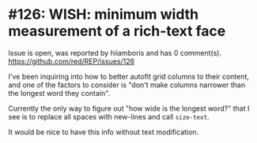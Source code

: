 
#126: WISH: minimum width measurement of a rich-text face
================================================================================
Issue is open, was reported by hiiamboris and has 0 comment(s).
<https://github.com/red/REP/issues/126>

I've been inquiring into how to better autofit grid columns to their content, and one of the factors to consider is "don't make columns narrower than the longest word they contain".

Currently the only way to figure out "how wide is the longest word?" that I see is to replace all spaces with new-lines and call `size-text`.

It would be nice to have this info without text modification.



